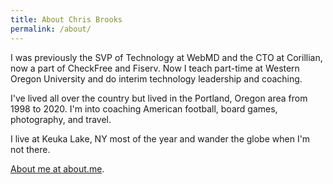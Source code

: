```yaml
---
title: About Chris Brooks
permalink: /about/
---
```


I was previously the SVP of Technology at WebMD and the CTO at Corillian, now a 
part of CheckFree and Fiserv. Now I teach part-time at Western Oregon University 
and do interim technology leadership and coaching.

I've lived all over the country but lived in the Portland, Oregon area from 
1998 to 2020. I'm into coaching American football, board games, 
photography, and travel.

I live at Keuka Lake, NY most of the year and wander the globe when I'm not 
there.

[About me at about.me](https://about.me/chrisbrooks).